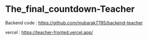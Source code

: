 # The_final_countdown-Teacher

Backend code : https://github.com/mubarak7785/backend-teacher

vercel : https://teacher-fronted.vercel.app/
